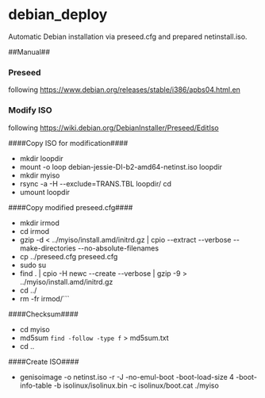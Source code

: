 debian_deploy
=============

Automatic Debian installation via preseed.cfg and prepared netinstall.iso.


##Manual##

### Preseed ###
following https://www.debian.org/releases/stable/i386/apbs04.html.en

### Modify ISO ###
following https://wiki.debian.org/DebianInstaller/Preseed/EditIso

####Copy ISO for modification####
* mkdir loopdir
* mount -o loop debian-jessie-DI-b2-amd64-netinst.iso loopdir
* mkdir myiso
* rsync -a -H --exclude=TRANS.TBL loopdir/ cd
* umount loopdir

####Copy modified preseed.cfg####
* mkdir irmod
* cd irmod
* gzip -d < ../myiso/install.amd/initrd.gz | cpio --extract --verbose --make-directories --no-absolute-filenames
* cp ../preseed.cfg preseed.cfg
* sudo su
* find . | cpio -H newc --create --verbose | gzip -9 > ../myiso/install.amd/initrd.gz
* cd ../
* rm -fr irmod/```

####Checksum####
* cd myiso
* md5sum `find -follow -type f` > md5sum.txt
* cd ..

####Create ISO####
* genisoimage -o netinst.iso -r -J -no-emul-boot -boot-load-size 4 -boot-info-table -b isolinux/isolinux.bin -c isolinux/boot.cat ./myiso

